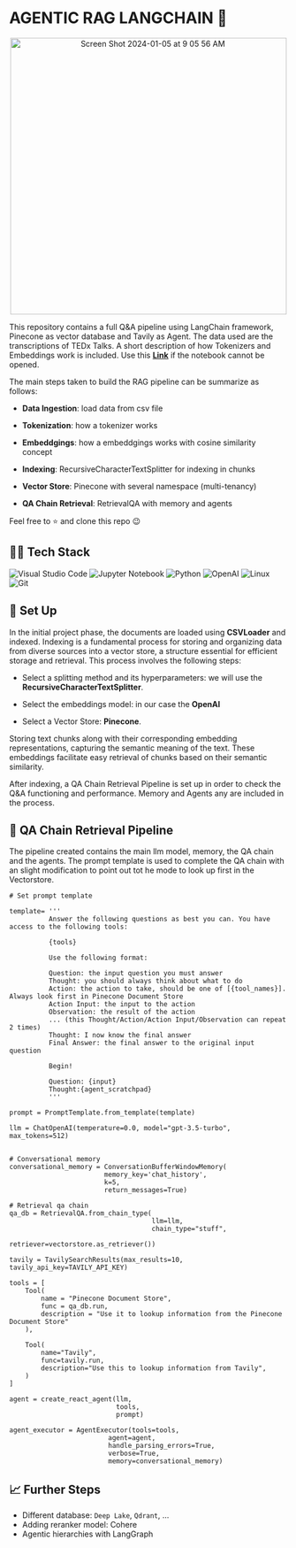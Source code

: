 # AGENTIC RAG LANGCHAIN 👮

<p align="center">
<img alt="Screen Shot 2024-01-05 at 9 05 56 AM" src="https://github.com/benitomartin/Agentic-RAG-Langchain-Pinecone/assets/116911431/5341fd83-8f18-4698-9382-e2734828f308", width=500>
</p>

This repository contains a full Q&A pipeline using LangChain framework, Pinecone as vector database and Tavily as Agent. The data used are the transcriptions of TEDx Talks. A short description of how Tokenizers and Embeddings work is included. Use this **[Link](https://nbviewer.org/github/benitomartin/agentic-rag-langchain-pinecone/blob/main/RAG_Langchain_Agents.ipynb)** if the notebook cannot be opened.

The main steps taken to build the RAG pipeline can be summarize as follows:

* **Data Ingestion**: load data from csv file

* **Tokenization**: how a tokenizer works

* **Embeddgings**: how a embeddgings works with cosine similarity concept

* **Indexing**: RecursiveCharacterTextSplitter for indexing in chunks

* **Vector Store**: Pinecone with several namespace (multi-tenancy)

* **QA Chain Retrieval**: RetrievalQA with memory and agents

Feel free to ⭐ and clone this repo 😉

## 👨‍💻 **Tech Stack**


![Visual Studio Code](https://img.shields.io/badge/Visual%20Studio%20Code-0078d7.svg?style=for-the-badge&logo=visual-studio-code&logoColor=white)
![Jupyter Notebook](https://img.shields.io/badge/jupyter-%23FA0F00.svg?style=for-the-badge&logo=jupyter&logoColor=white)
![Python](https://img.shields.io/badge/python-3670A0?style=for-the-badge&logo=python&logoColor=ffdd54)
![OpenAI](https://img.shields.io/badge/OpenAI-74aa9c?style=for-the-badge&logo=openai&logoColor=white)
![Linux](https://img.shields.io/badge/Linux-FCC624?style=for-the-badge&logo=linux&logoColor=black)
![Git](https://img.shields.io/badge/git-%23F05033.svg?style=for-the-badge&logo=git&logoColor=white)


## 📐 Set Up

In the initial project phase, the documents are loaded using **CSVLoader** and indexed. Indexing is a fundamental process for storing and organizing data from diverse sources into a vector store, a structure essential for efficient storage and retrieval. This process involves the following steps:

- Select a splitting method and its hyperparameters: we will use the **RecursiveCharacterTextSplitter**.

- Select the embeddings model: in our case the **OpenAI**

- Select a Vector Store: **Pinecone**.

Storing text chunks along with their corresponding embedding representations, capturing the semantic meaning of the text. These embeddings facilitate easy retrieval of chunks based on their semantic similarity. 

After indexing, a QA Chain Retrieval Pipeline is set up in order to check the Q&A functioning and performance. Memory and Agents any are included in the process.


## 🌊 QA Chain Retrieval Pipeline

The pipeline created contains the main llm model, memory, the QA chain and the agents. The prompt template is used to complete the QA chain with an slight modification to point out tot he mode to look up first in the Vectorstore.

```
# Set prompt template

template= '''
          Answer the following questions as best you can. You have access to the following tools:

          {tools}

          Use the following format:

          Question: the input question you must answer
          Thought: you should always think about what to do
          Action: the action to take, should be one of [{tool_names}]. Always look first in Pinecone Document Store
          Action Input: the input to the action
          Observation: the result of the action
          ... (this Thought/Action/Action Input/Observation can repeat 2 times)
          Thought: I now know the final answer
          Final Answer: the final answer to the original input question

          Begin!

          Question: {input}
          Thought:{agent_scratchpad}
          '''

prompt = PromptTemplate.from_template(template)
```
```
llm = ChatOpenAI(temperature=0.0, model="gpt-3.5-turbo", max_tokens=512)


# Conversational memory
conversational_memory = ConversationBufferWindowMemory(
                        memory_key='chat_history',
                        k=5,
                        return_messages=True)

# Retrieval qa chain
qa_db = RetrievalQA.from_chain_type(
                                    llm=llm,
                                    chain_type="stuff",
                                    retriever=vectorstore.as_retriever())

tavily = TavilySearchResults(max_results=10, tavily_api_key=TAVILY_API_KEY)

tools = [
    Tool(
        name = "Pinecone Document Store",
        func = qa_db.run,
        description = "Use it to lookup information from the Pinecone Document Store"
    ),

    Tool(
        name="Tavily",
        func=tavily.run,
        description="Use this to lookup information from Tavily",
    )
]

agent = create_react_agent(llm,
                           tools,
                           prompt)

agent_executor = AgentExecutor(tools=tools,
                         agent=agent,
                         handle_parsing_errors=True,
                         verbose=True,
                         memory=conversational_memory)

```

## 📈 Further Steps

* Different database: `Deep Lake`, `Qdrant`, ...
* Adding reranker model: Cohere
* Agentic hierarchies with LangGraph 

